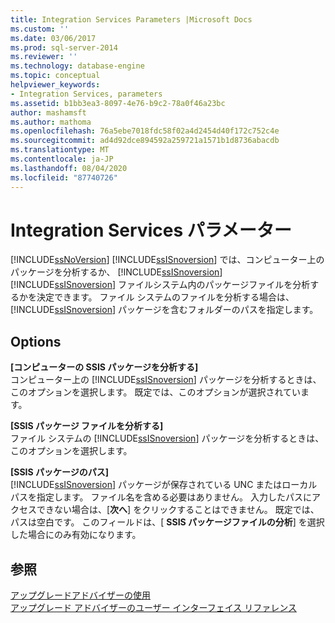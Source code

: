 ```yaml
---
title: Integration Services Parameters |Microsoft Docs
ms.custom: ''
ms.date: 03/06/2017
ms.prod: sql-server-2014
ms.reviewer: ''
ms.technology: database-engine
ms.topic: conceptual
helpviewer_keywords:
- Integration Services, parameters
ms.assetid: b1bb3ea3-8097-4e76-b9c2-78a0f46a23bc
author: mashamsft
ms.author: mathoma
ms.openlocfilehash: 76a5ebe7018fdc58f02a4d2454d40f172c752c4e
ms.sourcegitcommit: ad4d92dce894592a259721a1571b1d8736abacdb
ms.translationtype: MT
ms.contentlocale: ja-JP
ms.lasthandoff: 08/04/2020
ms.locfileid: "87740726"
---
```

# <a name="integration-services-parameters"></a>Integration Services パラメーター
  [!INCLUDE[ssNoVersion](../../includes/ssnoversion-md.md)] [!INCLUDE[ssISnoversion](../../includes/ssisnoversion-md.md)] では、コンピューター上のパッケージを分析するか、 [!INCLUDE[ssISnoversion](../../includes/ssisnoversion-md.md)] [!INCLUDE[ssISnoversion](../../includes/ssisnoversion-md.md)] ファイルシステム内のパッケージファイルを分析するかを決定できます。 ファイル システムのファイルを分析する場合は、[!INCLUDE[ssISnoversion](../../includes/ssisnoversion-md.md)] パッケージを含むフォルダーのパスを指定します。  
  
## <a name="options"></a>Options  
 **[コンピューターの SSIS パッケージを分析する]**  
 コンピューター上の [!INCLUDE[ssISnoversion](../../includes/ssisnoversion-md.md)] パッケージを分析するときは、このオプションを選択します。 既定では、このオプションが選択されています。  
  
 **[SSIS パッケージ ファイルを分析する]**  
 ファイル システムの [!INCLUDE[ssISnoversion](../../includes/ssisnoversion-md.md)] パッケージを分析するときは、このオプションを選択します。  
  
 **[SSIS パッケージのパス]**  
 [!INCLUDE[ssISnoversion](../../includes/ssisnoversion-md.md)] パッケージが保存されている UNC またはローカル パスを指定します。 ファイル名を含める必要はありません。 入力したパスにアクセスできない場合は、[**次へ**] をクリックすることはできません。 既定では、パスは空白です。 このフィールドは、[ **SSIS パッケージファイルの分析**] を選択した場合にのみ有効になります。  
  
## <a name="see-also"></a>参照  
 [アップグレードアドバイザーの使用](../../../2014/sql-server/install/working-with-upgrade-advisor.md)   
 [アップグレード アドバイザーのユーザー インターフェイス リファレンス](../../../2014/sql-server/install/upgrade-advisor-user-interface-reference.md)  
  
  
